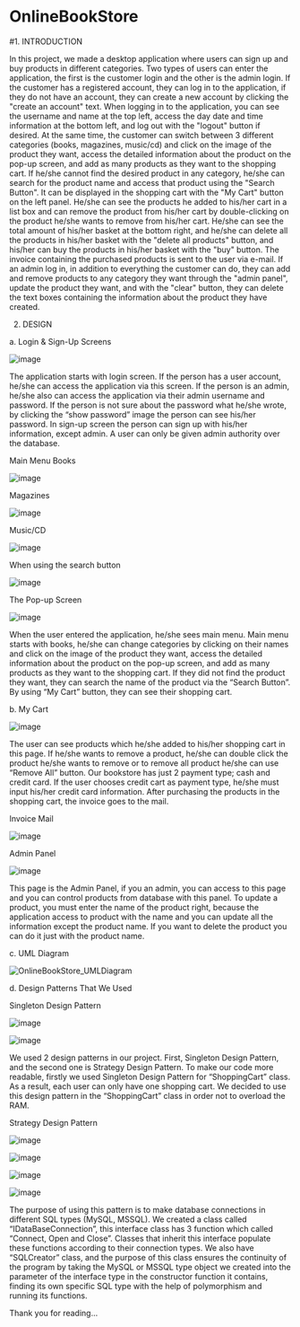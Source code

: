 # OnlineBookStore
 
 #1. INTRODUCTION
 
In this project, we made a desktop application where users can sign up and buy products in
different categories. Two types of users can enter the application, the first is the customer login
and the other is the admin login. If the customer has a registered account, they can log in to the
application, if they do not have an account, they can create a new account by clicking the
"create an account" text. When logging in to the application, you can see the username and
name at the top left, access the day date and time information at the bottom left, and log out
with the "logout" button if desired. At the same time, the customer can switch between 3
different categories (books, magazines, music/cd) and click on the image of the product they
want, access the detailed information about the product on the pop-up screen, and add as many
products as they want to the shopping cart. If he/she cannot find the desired product in any
category, he/she can search for the product name and access that product using the "Search
Button". It can be displayed in the shopping cart with the "My Cart" button on the left panel.
He/she can see the products he added to his/her cart in a list box and can remove the product
from his/her cart by double-clicking on the product he/she wants to remove from his/her cart.
He/she can see the total amount of his/her basket at the bottom right, and he/she can delete all
the products in his/her basket with the "delete all products" button, and his/her can buy the
products in his/her basket with the "buy" button. The invoice containing the purchased products
is sent to the user via e-mail. If an admin log in, in addition to everything the customer can do,
they can add and remove products to any category they want through the "admin panel", update
the product they want, and with the "clear" button, they can delete the text boxes containing
the information about the product they have created.

2. DESIGN

a. Login & Sign-Up Screens

![image](https://user-images.githubusercontent.com/93661411/140268351-db04c1a1-d1a6-485d-95f3-9207397bc06c.png)

The application starts with login screen. If the person has a user account, he/she can access the
application via this screen. If the person is an admin, he/she also can access the application via
their admin username and password. If the person is not sure about the password what he/she
wrote, by clicking the “show password” image the person can see his/her password. In sign-up
screen the person can sign up with his/her information, except admin. A user can only be given
admin authority over the database.

Main Menu
Books

![image](https://user-images.githubusercontent.com/93661411/140268412-e4df2424-72f2-4e69-9790-8408f3bba49f.png)

Magazines

![image](https://user-images.githubusercontent.com/93661411/140268423-bfa743fb-b433-4457-b1d7-fdb3b8b55773.png)

Music/CD

![image](https://user-images.githubusercontent.com/93661411/140268517-a7af58eb-a2f1-4281-9482-38bfc3e64188.png)

When using the search button

![image](https://user-images.githubusercontent.com/93661411/140268540-267b24dc-d876-4549-a1a3-a057ef390f90.png)

The Pop-up Screen

![image](https://user-images.githubusercontent.com/93661411/140268561-1941ada3-c800-40a9-ad9e-96bc50ab38f8.png)


When the user entered the application, he/she sees main menu. Main menu starts with books,
he/she can change categories by clicking on their names and click on the image of the product
they want, access the detailed information about the product on the pop-up screen, and add as
many products as they want to the shopping cart. If they did not find the product they want,
they can search the name of the product via the “Search Button”. By using “My Cart” button,
they can see their shopping cart. 

b. My Cart

![image](https://user-images.githubusercontent.com/93661411/140268603-8444e449-9256-4007-a4e2-91c9eb93d731.png)

The user can see products which he/she added to his/her shopping cart in this page. If
he/she wants to remove a product, he/she can double click the product he/she wants to
remove or to remove all product he/she can use “Remove All” button. Our bookstore
has just 2 payment type; cash and credit card. If the user chooses credit cart as payment
type, he/she must input his/her credit card information. After purchasing the products
in the shopping cart, the invoice goes to the mail.

Invoice Mail

![image](https://user-images.githubusercontent.com/93661411/140268622-5d3177de-7335-4daa-830e-6bee8c717442.png)

Admin Panel

![image](https://user-images.githubusercontent.com/93661411/140268662-511f0923-e124-47b1-91a4-a15b99a3b2e9.png)

This page is the Admin Panel, if you an admin, you can access to this page and you can
control products from database with this panel. To update a product, you must enter the
name of the product right, because the application access to product with the name and 
you can update all the information except the product name. If you want to delete the
product you can do it just with the product name.


c. UML Diagram

![OnlineBookStore_UMLDiagram](https://user-images.githubusercontent.com/93661411/140268728-99265448-4377-47b8-a250-a18d2dc68a1c.png)


d. Design Patterns That We Used

Singleton Design Pattern

![image](https://user-images.githubusercontent.com/93661411/140268766-e6515f5e-5ffc-40d4-b548-9fc489354d8b.png)

![image](https://user-images.githubusercontent.com/93661411/140268775-14d59eb4-9c6d-4eaa-8277-045103c68b32.png)

We used 2 design patterns in our project. First, Singleton Design Pattern, and the second
one is Strategy Design Pattern. To make our code more readable, firstly we used
Singleton Design Pattern for “ShoppingCart” class. As a result, each user can only have
one shopping cart. We decided to use this design pattern in the “ShoppingCart” class in
order not to overload the RAM.

Strategy Design Pattern

![image](https://user-images.githubusercontent.com/93661411/140268799-f9444283-0652-43f4-a4d4-8711f910e24b.png)

![image](https://user-images.githubusercontent.com/93661411/140268813-87bdeecf-b2d2-4195-b815-65e09a43b30f.png)

![image](https://user-images.githubusercontent.com/93661411/140268824-4003ca5f-e4b3-4483-a49a-35afc578bc4b.png)

![image](https://user-images.githubusercontent.com/93661411/140268836-5aba28c2-7bb9-409f-ba49-4d59b68b9e93.png)

The purpose of using this pattern is to make database connections in different SQL types
(MySQL, MSSQL). We created a class called “IDataBaseConnection”, this interface class has
3 function which called “Connect, Open and Close”. Classes that inherit this interface populate
these functions according to their connection types. We also have “SQLCreator” class, and the
purpose of this class ensures the continuity of the program by taking the MySQL or MSSQL
type object we created into the parameter of the interface type in the constructor function it
contains, finding its own specific SQL type with the help of polymorphism and running its
functions.

Thank you for reading...






